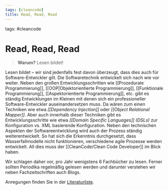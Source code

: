 ```yaml
---
tags: [cleancode]
title: Read, Read, Read
---
```

tags: #cleancode 

# Read, Read, Read

>**Warum?**
>Lesen bildet!

Lesen bildet – wir sind jedenfalls fest davon überzeugt, dass dies auch für Software-Entwickler gilt. Die Softwaretechnik entwickelt sich nach wie vor weiter. Neben den großen Entwicklungsschritten wie [[Prozedurale Programmierung]], [[OOP|Objektorientierte Programmierung]], [[Funktionale Programmierung]], [[Aspektorientierte Programmierung]], etc. gibt es ständig Entwicklungen im Kleinen mit denen sich ein professioneller Software-Entwickler auseinandersetzen muss. Da wären zum einen Techniken wie etwa _[[Dependency Injection]]_ oder _[[Object Relational Mapper]]_. Aber auch innerhalb dieser Techniken gibt es Entwicklungsschritte wie etwa _[[Domain Specific Languages]] (DSLs)_ zur Konfiguration vs. XML basierende Konfiguration. Neben den technischen Aspekten der Softwareentwicklung wird auch der Prozess ständig weiterentwickelt. So hat sich die Erkenntnis durchgesetzt, dass Wasserfallmodelle nicht funktionieren, verschiedene agile Prozesse werden entwickelt. All dies muss der [[CleanCode/Clean Code Developer]] im Blick haben.

Wir schlagen daher vor, pro Jahr wenigstens 6 Fachbücher zu lesen. Ferner sollten Periodika regelmäßig gelesen werden und darunter verstehen wir neben Fachzeitschriften auch Blogs.

Anregungen finden Sie in der [Literaturliste](https://clean-code-developer.de/weitere-infos/literatur/).